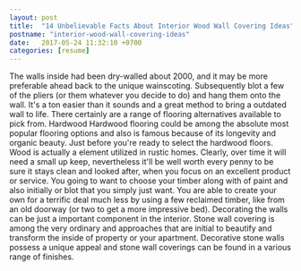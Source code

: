 ```yaml
---
layout: post
title:  "14 Unbelievable Facts About Interior Wood Wall Covering Ideas"
postname: "interior-wood-wall-covering-ideas"
date:   2017-05-24 11:32:10 +0700
categories: [resume]
---
```

The walls inside had been dry-walled about 2000, and it may be more preferable ahead back to the unique wainscoting. Subsequently blot a few of the pliers (or them whatever you decide to do) and hang them onto the wall. It's a ton easier than it sounds and a great method to bring a outdated wall to life. There certainly are a range of flooring alternatives available to pick from. Hardwood Hardwood flooring could be among the absolute most popular flooring options and also is famous because of its longevity and organic beauty. Just before you're ready to select the hardwood floors. Wood is actually a element utilized in rustic homes. Clearly, over time it will need a small up keep, nevertheless it'll be well worth every penny to be sure it stays clean and looked after, when you focus on an excellent product or service. You going to want to choose your timber along with of paint and also initially or blot that you simply just want. You are able to create your own for a terrific deal much less by using a few reclaimed timber, like from an old doorway (or two to get a more impressive bed). Decorating the walls can be just a important component in the interior. Stone wall covering is among the very ordinary and approaches that are initial to beautify and transform the inside of property or your apartment. Decorative stone walls possess a unique appeal and stone wall coverings can be found in a various range of finishes.
